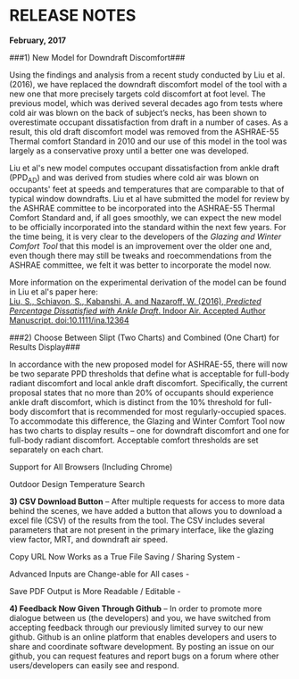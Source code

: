 RELEASE NOTES
========================================
**February, 2017**

###1) New Model for Downdraft Discomfort###

Using the findings and analysis from a recent study conducted by Liu et al. (2016), we have replaced the downdraft discomfort model of the tool with a new one that more precisely targets cold discomfort at foot level.  The previous model, which was derived several decades ago from tests where cold air was blown on the back of subject’s necks, has been shown to overestimate occupant dissatisfaction from draft in a number of cases. As a result, this old draft discomfort model was removed from the ASHRAE-55 Thermal comfort Standard in 2010 and our use of this model in the tool was largely as a conservative proxy until a better one was developed.

Liu et al's new model computes occupant dissatisfaction from ankle draft (PPD<sub>AD</sub>) and was derived from studies where cold air was blown on occupants' feet at speeds and temperatures that are comparable to that of typical window downdrafts.  Liu et al have submitted the model for review by the ASHRAE committee to be incorporated into the ASHRAE-55 Thermal Comfort Standard and, if all goes smoothly, we can expect the new model to be officially incorporated into the standard within the next few years.
For the time being, it is very clear to the developers of the *Glazing and Winter Comfort Tool* that this model is an improvement over the older one and, even though there may still be tweaks and roecommendations from the ASHRAE committee, we felt it was better to incorporate the model now.

More information on the experimental derivation of the model can be found in Liu et al's paper here:  
[Liu, S., Schiavon, S., Kabanshi, A. and Nazaroff, W. (2016), *Predicted Percentage Dissatisfied with Ankle Draft*. Indoor Air. Accepted Author Manuscript. doi:10.1111/ina.12364](https://escholarship.org/uc/item/9076254n)

###2)	Choose Between Slipt (Two Charts) and Combined (One Chart) for Results Display###

In accordance with the new proposed model for ASHRAE-55, there will now be two separate PPD thresholds that define what is acceptable for full-body radiant discomfort and local ankle draft discomfort.  Specifically, the current proposal states that no more than 20% of occupants should experience ankle draft discomfort, which is distinct from the 10% threshold for full-body discomfort that is recommended for most regularly-occupied spaces.  To accommodate this difference, the Glazing and Winter Comfort Tool now has two charts to display results – one for downdraft discomfort and one for full-body radiant discomfort.  Acceptable comfort thresholds are set separately on each chart.

Support for All Browsers (Including Chrome)

Outdoor Design Temperature Search

**3)	CSV Download Button** – After multiple requests for access to more data behind the scenes, we have added a button that allows you to download a excel file (CSV) of the results from the tool.  The CSV includes several parameters that are not present in the primary interface, like the glazing view factor, MRT, and downdraft air speed.

Copy URL Now Works as a True File Saving / Sharing System -

Advanced Inputs are Change-able for All cases -

Save PDF Output is More Readable / Editable -

**4)	Feedback Now Given Through Github** – In order to promote more dialogue between us (the developers) and you, we have switched from accepting feedback through our previously limited survey to our new github. Github is an online platform that enables developers and users to share and coordinate software development. By posting an issue on our github, you can request features and report bugs on a forum where other users/developers can easily see and respond.
